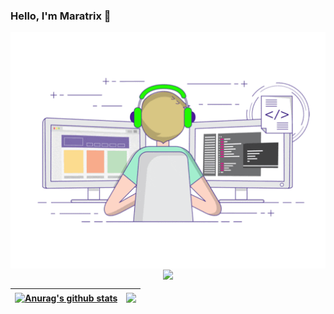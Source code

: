 ### Hello, I'm Maratrix 👋

<p align="center">
  <img align="center" src="https://github.com/maratrixx/maratrixx/raw/master/developer.gif"/>
  <img align="center" src="https://github-profile-trophy.vercel.app/?username=maratrixx&title=MultipleLang,Star,Follower,Commit,Issue,PullRequest" style="max-width:100%;">
</p>


| <a href="https://github.com/anuraghazra/github-readme-stats"><img align="center" src="https://github-readme-stats.vercel.app/api?username=maratrixx&show_icons=true&include_all_commits=true&theme=buefy&hide_border=true" alt="Anurag's github stats" /></a> | <a href="https://github.com/anuraghazra/github-readme-stats"><img align="center" src="https://github-readme-stats.vercel.app/api/top-langs/?username=maratrixx&layout=compact&theme=buefy&hide_border=true" /></a> |
| ------------- | ------------- |
